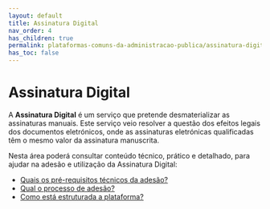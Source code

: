 ```yaml
---
layout: default
title: Assinatura Digital
nav_order: 4
has_children: true
permalink: plataformas-comuns-da-administracao-publica/assinatura-digital
has_toc: false
---
```


# Assinatura Digital

A **Assinatura Digital** é um serviço que pretende desmaterializar as assinaturas manuais. Este serviço veio resolver a questão dos efeitos legais dos documentos eletrónicos, onde as assinaturas eletrónicas qualificadas têm o mesmo valor da assinatura manuscrita.

Nesta área poderá consultar conteúdo técnico, prático e detalhado, para ajudar na adesão e utilização da Assinatura Digital:

- [Quais os pré-requisitos técnicos da adesão?](/GuiasMosaico/assinatura-digital/quais-os-pre-requisitos-tecnicos-da-adesao.html)
- [Qual o processo de adesão?](/GuiasMosaico/assinatura-digital/qual-o-processo-de-adesao.html)
- [Como está estruturada a plataforma?](/GuiasMosaico/assinatura-digital/como-esta-estruturada-a-plataforma.html)

